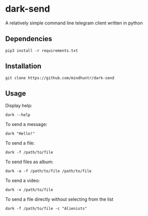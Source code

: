 # dark-send 

A relatively simple command line telegram client written in python 

## Dependencies 
``` shell 
pip3 install -r requirements.txt 
``` 

## Installation 
``` shell
git clone https://github.com/mindhuntr/dark-send 
``` 

## Usage 

Display help: 
``` shell 
dark --help 
``` 

To send a message:
``` shell
dark "Hello!" 
``` 

To send a file: 
``` shell 
dark -f /path/to/file 
``` 

To send files as album: 
``` shell 
dark -a -f /path/to/file /path/to/file 
``` 

To send a video: 
``` shell 
dark -v /path/to/file 
``` 

To send a file directly without selecting from the list
``` shell 
dark -f /path/to/file -c "Alienists" 
```


